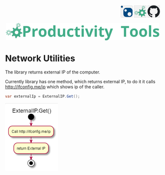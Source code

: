 <!--Category:C#--> 
 <p align="right">
        <a href="https://www.nuget.org/packages/ProductivityTools.NetworkUtilities/"><img   src="Images/Header/Nuget_border_40px.png" /></a>
        <a href="http://productivitytools.tech/network-utilities//"><img src="Images/Header/ProductivityTools_green_40px_2.png" /><a> 
        <a href="https://github.com/pwujczyk/ProducvitityTools.NetworkUtilities"><img src="Images/Header/Github_border_40px.png" /></a>
</p>
<p align="center">
    <a href="http://productivitytools.tech/">
        <img src="Images/Header/LogoTitle_green_500px.png" />
    </a>
</p>


# Network Utilities

The library returns external IP of the computer.
<!--more-->

Currently library has one method, which returns external IP, to do it it calls http://ifconfig.me/ip which shows ip of the caller. 

```c#
var externalIp = ExternalIP.Get();
```
<!--og-image-->
![Diagram](Images/Diagram.png)
